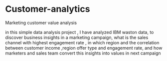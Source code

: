 # Customer-analytics
Marketing customer value analysis

in this simple data analysis project , I have analyzed IBM waston data, 
to discover business insights in a marketing campaign, what is the sales channel with highest engagement rate ,
in which region and the correlation between customer income ,region offer type and engagement rate, and how marketers 
and sales team convert this insights into values in next campaign 

